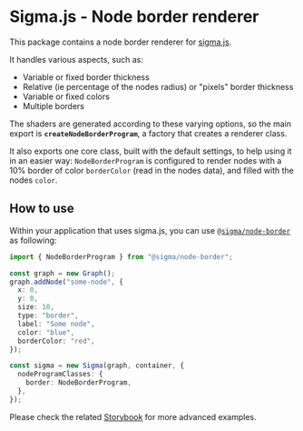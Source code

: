 # Sigma.js - Node border renderer

This package contains a node border renderer for [sigma.js](https://sigmajs.org).

It handles various aspects, such as:

- Variable or fixed border thickness
- Relative (ie percentage of the nodes radius) or "pixels" border thickness
- Variable or fixed colors
- Multiple borders

The shaders are generated according to these varying options, so the main export is **`createNodeBorderProgram`**, a factory that creates a renderer class.

It also exports one core class, built with the default settings, to help using it in an easier way: `NodeBorderProgram` is configured to render nodes with a 10% border of color `borderColor` (read in the nodes data), and filled with the nodes `color`.

## How to use

Within your application that uses sigma.js, you can use [`@sigma/node-border`](https://www.npmjs.com/package/@sigma/node-border) as following:

```typescript
import { NodeBorderProgram } from "@sigma/node-border";

const graph = new Graph();
graph.addNode("some-node", {
  x: 0,
  y: 0,
  size: 10,
  type: "border",
  label: "Some node",
  color: "blue",
  borderColor: "red",
});

const sigma = new Sigma(graph, container, {
  nodeProgramClasses: {
    border: NodeBorderProgram,
  },
});
```

Please check the related [Storybook](https://github.com/jacomyal/sigma.js/tree/main/packages/storybook/stories/node-border) for more advanced examples.
